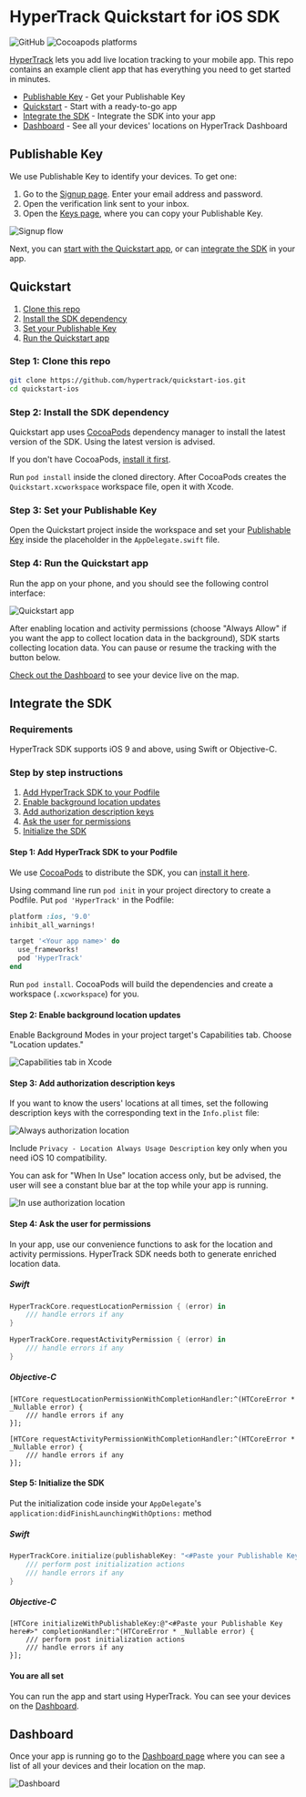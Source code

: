 # HyperTrack Quickstart for iOS SDK

![GitHub](https://img.shields.io/github/license/hypertrack/quickstart-ios.svg)
![Cocoapods platforms](https://img.shields.io/cocoapods/p/HyperTrack.svg)

[HyperTrack](https://www.hypertrack.com) lets you add live location tracking to your mobile app. This repo contains an example client app that has everything you need to get started in minutes. 

* [Publishable Key](#publishable-key) - Get your Publishable Key
* [Quickstart](#quickstart) - Start with a ready-to-go app
* [Integrate the SDK](#integrate-the-sdk) - Integrate the SDK into your app
* [Dashboard](#dashboard) - See all your devices' locations on HyperTrack Dashboard

## Publishable Key

We use Publishable Key to identify your devices. To get one:
1. Go to the [Signup page](https://v3.dashboard.hypertrack.com/signup). Enter your email address and password.
2. Open the verification link sent to your inbox.
3. Open the [Keys page](https://v3.dashboard.hypertrack.com/account/keys), where you can copy your Publishable Key.

![Signup flow](Images/Signup_flow.png)

Next, you can [start with the Quickstart app](#quickstart), or can [integrate the SDK](#install-the-sdk) in your app.

## Quickstart

1. [Clone this repo](#step-1-clone-this-repo)
2. [Install the SDK dependency](#step-2-install-the-sdk-dependency)
3. [Set your Publishable Key](#step-3-set-your-publishable-key)
4. [Run the Quickstart app](#step-4-run-the-quickstart-app)

### Step 1: Clone this repo
```bash
git clone https://github.com/hypertrack/quickstart-ios.git
cd quickstart-ios
```
### Step 2: Install the SDK dependency

Quickstart app uses [CocoaPods](https://cocoapods.org) dependency manager to install the latest version of the SDK. Using the latest version is advised.

If you don't have CocoaPods, [install it first](https://guides.cocoapods.org/using/getting-started.html#installation).

Run `pod install` inside the cloned directory. After CocoaPods creates the `Quickstart.xcworkspace` workspace file, open it with Xcode.

### Step 3: Set your Publishable Key

Open the Quickstart project inside the workspace and set your [Publishable Key](#publishable-key) inside the placeholder in the `AppDelegate.swift` file.

### Step 4: Run the Quickstart app

Run the app on your phone, and you should see the following control interface:

![Quickstart app](Images/On_Device.png)

After enabling location and activity permissions (choose "Always Allow" if you want the app to collect location data in the background), SDK starts collecting location data. You can pause or resume the tracking with the button below.

[Check out the Dashboard](#dashboard) to see your device live on the map.

## Integrate the SDK

### Requirements

HyperTrack SDK supports iOS 9 and above, using Swift or Objective-C. 

### Step by step instructions

1. [Add HyperTrack SDK to your Podfile](#step-1-add-hypertrack-sdk-to-your-podfile)
2. [Enable background location updates](#step-2-enable-background-location-updates)
3. [Add authorization description keys](#step-3-add-authorization-description-keys)
4. [Ask the user for permissions](#step-4-ask-the-user-for-permissions)
5. [Initialize the SDK](#step-5-initialize-the-sdk)

#### Step 1: Add HyperTrack SDK to your Podfile

We use [CocoaPods](https://cocoapods.org) to distribute the SDK, you can [install it here](https://guides.cocoapods.org/using/getting-started.html#installation).

Using command line run `pod init` in your project directory to create a Podfile. Put `pod 'HyperTrack'` in the Podfile:

```ruby
platform :ios, '9.0'
inhibit_all_warnings!

target '<Your app name>' do
  use_frameworks!
  pod 'HyperTrack'
end
```

Run `pod install`. CocoaPods will build the dependencies and create a workspace (`.xcworkspace`) for you.

#### Step 2: Enable background location updates

Enable Background Modes in your project target's Capabilities tab. Choose "Location updates."

![Capabilities tab in Xcode](Images/Background_Modes.png)

#### Step 3: Add authorization description keys

If you want to know the users' locations at all times, set the following description keys with the corresponding text in the `Info.plist` file:

![Always authorization location](Images/Always_Authorization.png)

Include `Privacy - Location Always Usage Description` key only when you need iOS 10 compatibility.

You can ask for "When In Use" location access only, but be advised, the user will see a constant blue bar at the top while your app is running.

![In use authorization location](Images/In_Use_Authorization.png)

#### Step 4: Ask the user for permissions

In your app, use our convenience functions to ask for the location and activity permissions. HyperTrack SDK needs both to generate enriched location data.

##### Swift

```swift
HyperTrackCore.requestLocationPermission { (error) in
    /// handle errors if any
}

HyperTrackCore.requestActivityPermission { (error) in
    /// handle errors if any
}
```

##### Objective-C

```objc
[HTCore requestLocationPermissionWithCompletionHandler:^(HTCoreError * _Nullable error) {
    /// handle errors if any
}];

[HTCore requestActivityPermissionWithCompletionHandler:^(HTCoreError * _Nullable error) {
    /// handle errors if any
}];
```

#### Step 5: Initialize the SDK

Put the initialization code inside your `AppDelegate`'s `application:didFinishLaunchingWithOptions:` method 

##### Swift

```swift
HyperTrackCore.initialize(publishableKey: "<#Paste your Publishable Key here#>") { (error) in
    /// perform post initialization actions
    /// handle errors if any
}
```

##### Objective-C

```objc
[HTCore initializeWithPublishableKey:@"<#Paste your Publishable Key here#>" completionHandler:^(HTCoreError * _Nullable error) {
    /// perform post initialization actions
    /// handle errors if any
}];
```

#### You are all set

You can run the app and start using HyperTrack. You can see your devices on the [Dashboard](#dashboard).

## Dashboard

Once your app is running go to the [Dashboard page](https://v3.dashboard.hypertrack.com/devices) where you can see a list of all your devices and their location on the map.

![Dashboard](Images/Dashboard.png)
